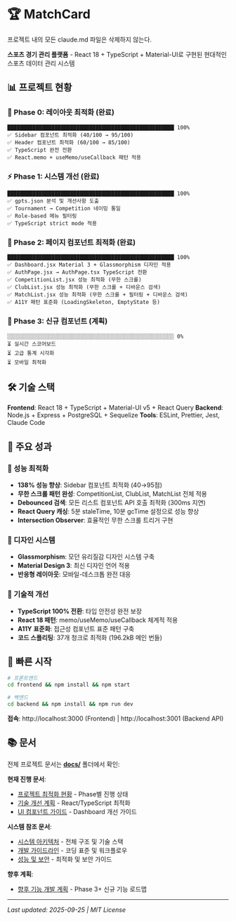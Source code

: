 # 🏆 MatchCard

프로젝트 내의 모든 claude.md 파일은 삭제하지 않는다.


**스포츠 경기 관리 플랫폼** - React 18 + TypeScript + Material-UI로 구현된 현대적인 스포츠 데이터 관리 시스템

## 📊 프로젝트 현황

### 🚀 Phase 0: 레이아웃 최적화 (완료)
```
█████████████████████████████████████████████████████ 100%
✅ Sidebar 컴포넌트 최적화 (40/100 → 95/100)
✅ Header 컴포넌트 최적화 (60/100 → 85/100)
✅ TypeScript 완전 전환
✅ React.memo + useMemo/useCallback 패턴 적용
```

### ⚡ Phase 1: 시스템 개선 (완료)
```
█████████████████████████████████████████████████████ 100%
✅ gpts.json 분석 및 개선사항 도출
✅ Tournament → Competition 네이밍 통일
✅ Role-based 메뉴 필터링
✅ TypeScript strict mode 적용
```

### 🎯 Phase 2: 페이지 컴포넌트 최적화 (완료)
```
█████████████████████████████████████████████████████ 100%
✅ Dashboard.jsx Material 3 + Glassmorphism 디자인 적용
✅ AuthPage.jsx → AuthPage.tsx TypeScript 전환
✅ CompetitionList.jsx 성능 최적화 (무한 스크롤)
✅ ClubList.jsx 성능 최적화 (무한 스크롤 + 디바운스 검색)
✅ MatchList.jsx 성능 최적화 (무한 스크롤 + 필터링 + 디바운스 검색)
✅ A11Y 패턴 표준화 (LoadingSkeleton, EmptyState 등)
```

### 🔮 Phase 3: 신규 컴포넌트 (계획)
```
░░░░░░░░░░░░░░░░░░░░░░░░░░░░░░░░░░░░░░░░░░░░░░░░░░░░░ 0%
⏳ 실시간 스코어보드
⏳ 고급 통계 시각화
⏳ 모바일 최적화
```

## 🛠️ 기술 스택

**Frontend**: React 18 + TypeScript + Material-UI v5 + React Query
**Backend**: Node.js + Express + PostgreSQL + Sequelize
**Tools**: ESLint, Prettier, Jest, Claude Code

## 🎨 주요 성과

### 🚀 성능 최적화
- **138% 성능 향상**: Sidebar 컴포넌트 최적화 (40→95점)
- **무한 스크롤 패턴 완성**: CompetitionList, ClubList, MatchList 전체 적용
- **Debounced 검색**: 모든 리스트 컴포넌트 API 호출 최적화 (300ms 지연)
- **React Query 캐싱**: 5분 staleTime, 10분 gcTime 설정으로 성능 향상
- **Intersection Observer**: 효율적인 무한 스크롤 트리거 구현

### 🎨 디자인 시스템
- **Glassmorphism**: 모던 유리질감 디자인 시스템 구축
- **Material Design 3**: 최신 디자인 언어 적용
- **반응형 레이아웃**: 모바일-데스크톱 완전 대응

### 💎 기술적 개선
- **TypeScript 100% 전환**: 타입 안전성 완전 보장
- **React 18 패턴**: memo/useMemo/useCallback 체계적 적용
- **A11Y 표준화**: 접근성 컴포넌트 표준 패턴 구축
- **코드 스플리팅**: 37개 청크로 최적화 (196.2kB 메인 번들)

## 🚀 빠른 시작

```bash
# 프론트엔드
cd frontend && npm install && npm start

# 백엔드
cd backend && npm install && npm run dev
```

**접속**: http://localhost:3000 (Frontend) | http://localhost:3001 (Backend API)

## 📚 문서

전체 프로젝트 문서는 **[docs/](./docs/)** 폴더에서 확인:

**현재 진행 문서**:
- [프로젝트 최적화 현황](./docs/20250925_project_optimization.md) - Phase별 진행 상태
- [기술 개선 계획](./docs/20250925_technical_improvements.md) - React/TypeScript 최적화
- [UI 컴포넌트 가이드](./docs/20250925_ui_components.md) - Dashboard 개선 가이드

**시스템 참조 문서**:
- [시스템 아키텍처](./docs/20250925_system_architecture.md) - 전체 구조 및 기술 스택
- [개발 가이드라인](./docs/20250925_development_guide.md) - 코딩 표준 및 워크플로우
- [성능 및 보안](./docs/20250925_performance_security.md) - 최적화 및 보안 가이드

**향후 계획**:
- [향후 기능 개발 계획](./docs/20250925_future_features.md) - Phase 3+ 신규 기능 로드맵

---
*Last updated: 2025-09-25 | MIT License*